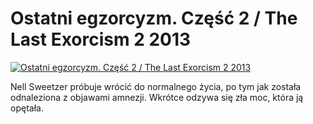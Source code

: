 Ostatni egzorcyzm. Część 2 / The Last Exorcism 2 2013 
=============
[![Ostatni egzorcyzm. Część 2 / The Last Exorcism 2 2013 ](http://vidos.pl/images/player.gif)](http://vidos.pl/ostatni-egzorcyzm-czesc-2-the-last-exorcism-2-2013)

 Nell Sweetzer próbuje wrócić do normalnego życia, po tym jak została odnaleziona z objawami amnezji. Wkrótce odzywa się zła moc, która ją opętała.
